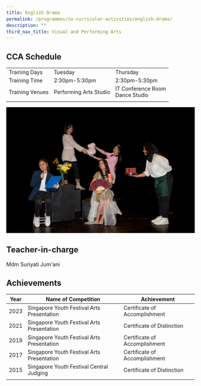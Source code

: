 ```yaml
---
title: English Drama
permalink: /programmes/co-curricular-activities/english-drama/
description: ""
third_nav_title: Visual and Performing Arts
---
```

CCA Schedule
------------

| | | | 
| --- | --- | --- | 
| Training Days | Tuesday | Thursday | 
| Training Time | 2:30pm-5:30pm | 2:30pm-5:30pm | 
| Training Venues | Performing Arts Studio | IT Conference Room <br> Dance Studio |   
| | | |

![](/images/drama12023.jpg)

Teacher-in-charge
------------------

Mdm Suriyati Jum'ani


Achievements
------------

| Year | Name of Competition | Achievement |
| --- | --- | --- |
 2023 | Singapore Youth Festival Arts Presentation | Certificate of Accomplishment |
| 2021 | Singapore Youth Festival Arts Presentation | Certificate of Distinction |
| 2019 | Singapore Youth Festival Arts Presentation | Certificate of Accomplishment |
| 2017 | Singapore Youth Festival Arts Presentation | Certificate of Accomplishment |
| 2015 | Singapore Youth Festival Central Judging | Certificate of Distinction |
| | | |